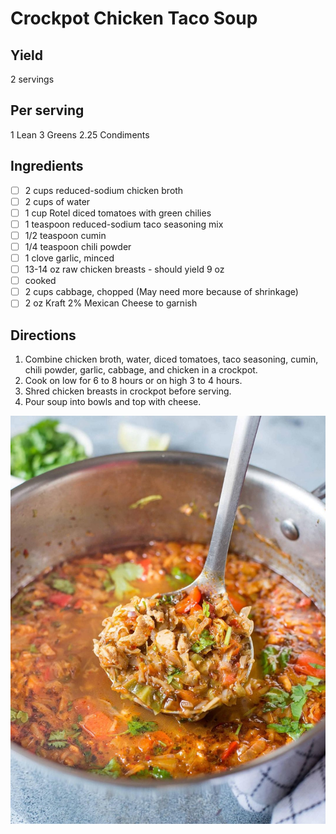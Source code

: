 # Crockpot Chicken Taco Soup

## Yield
2 servings

## Per serving
1 Lean
3 Greens
2.25 Condiments

## Ingredients
- [ ] 2 cups reduced-sodium chicken broth
- [ ] 2 cups of water
- [ ] 1 cup Rotel diced tomatoes with green chilies
- [ ] 1 teaspoon reduced-sodium taco seasoning mix
- [ ] 1/2 teaspoon cumin
- [ ] 1/4 teaspoon chili powder
- [ ] 1 clove garlic, minced
- [ ] 13-14 oz raw chicken breasts - should yield 9 oz
- [ ] cooked
- [ ] 2 cups cabbage, chopped (May need more because of shrinkage)
- [ ] 2 oz Kraft 2% Mexican Cheese to garnish

## Directions
1. Combine chicken broth, water, diced tomatoes, taco seasoning, cumin, chili powder, garlic, cabbage, and chicken in a crockpot. 
2. Cook on low for 6 to 8 hours or on high 3 to 4 hours. 
3. Shred chicken breasts in crockpot before serving. 
4. Pour soup into bowls and top with cheese.

![Crockpot Chicken Taco Soup](./CrockpotChickenTacoSoup.jpg)